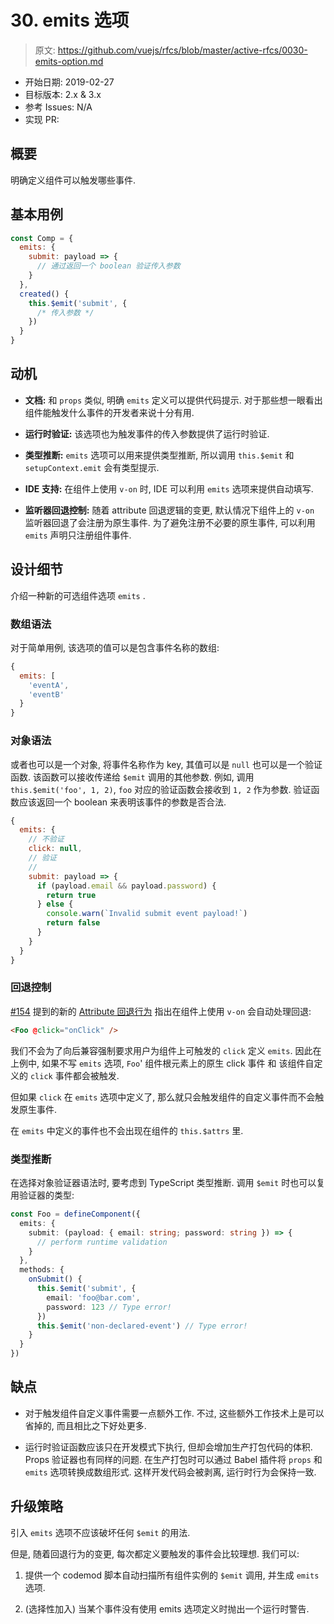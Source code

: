 # 30. emits 选项

> 原文: <https://github.com/vuejs/rfcs/blob/master/active-rfcs/0030-emits-option.md>

- 开始日期: 2019-02-27
- 目标版本: 2.x & 3.x
- 参考 Issues: N/A
- 实现 PR:

## 概要

明确定义组件可以触发哪些事件.

## 基本用例

```javascript
const Comp = {
  emits: {
    submit: payload => {
      // 通过返回一个 boolean 验证传入参数
    }
  },
  created() {
    this.$emit('submit', {
      /* 传入参数 */
    })
  }
}
```

## 动机

- **文档:** 和 `props` 类似, 明确 `emits` 定义可以提供代码提示. 对于那些想一眼看出组件能触发什么事件的开发者来说十分有用.

- **运行时验证:** 该选项也为触发事件的传入参数提供了运行时验证.

- **类型推断:** `emits` 选项可以用来提供类型推断, 所以调用 `this.$emit` 和 `setupContext.emit` 会有类型提示.

- **IDE 支持:** 在组件上使用 `v-on` 时, IDE 可以利用 `emits` 选项来提供自动填写.

- **监听器回退控制:** 随着 attribute 回退逻辑的变更, 默认情况下组件上的 `v-on` 监听器回退了会注册为原生事件. 为了避免注册不必要的原生事件, 可以利用 `emits` 声明只注册组件事件.

## 设计细节

介绍一种新的可选组件选项 `emits` .

### 数组语法

对于简单用例, 该选项的值可以是包含事件名称的数组:

```javascript
{
  emits: [
    'eventA',
    'eventB'
  }
}
```

### 对象语法

或者也可以是一个对象, 将事件名称作为 key, 其值可以是 `null` 也可以是一个验证函数. 该函数可以接收传递给 `$emit` 调用的其他参数. 例如, 调用 `this.$emit('foo', 1, 2)`, `foo` 对应的验证函数会接收到 `1, 2` 作为参数. 验证函数应该返回一个 boolean 来表明该事件的参数是否合法.

```javascript
{
  emits: {
    // 不验证
    click: null,
    // 验证
    //
    submit: payload => {
      if (payload.email && payload.password) {
        return true
      } else {
        console.warn(`Invalid submit event payload!`)
        return false
      }
    }
  }
}
```

### 回退控制

[#154](https://github.com/vuejs/rfcs/pull/154) 提到的新的 [Attribute 回退行为](https://github.com/vuejs/rfcs/blob/amend-optional-props/active-rfcs/0000-attr-fallthrough.md) 指出在组件上使用 `v-on` 会自动处理回退:

```html
<Foo @click="onClick" />
```

我们不会为了向后兼容强制要求用户为组件上可触发的 `click` 定义 `emits`. 因此在上例中, 如果不写 `emits` 选项, `Foo`' 组件根元素上的原生 click 事件 和 该组件自定义的 `click` 事件都会被触发.

但如果 `click` 在 `emits` 选项中定义了, 那么就只会触发组件的自定义事件而不会触发原生事件.

在 `emits` 中定义的事件也不会出现在组件的 `this.$attrs` 里.

### 类型推断

在选择对象验证器语法时, 要考虑到 TypeScript 类型推断. 调用 `$emit` 时也可以复用验证器的类型:

```ts
const Foo = defineComponent({
  emits: {
    submit: (payload: { email: string; password: string }) => {
      // perform runtime validation
    }
  },
  methods: {
    onSubmit() {
      this.$emit('submit', {
        email: 'foo@bar.com',
        password: 123 // Type error!
      })
      this.$emit('non-declared-event') // Type error!
    }
  }
})
```

## 缺点

- 对于触发组件自定义事件需要一点额外工作. 不过, 这些额外工作技术上是可以省掉的, 而且相比之下好处更多.

- 运行时验证函数应该只在开发模式下执行, 但却会增加生产打包代码的体积. Props 验证器也有同样的问题. 在生产打包时可以通过 Babel 插件将 `props` 和 `emits` 选项转换成数组形式. 这样开发代码会被剥离, 运行时行为会保持一致.

## 升级策略

引入 `emits` 选项不应该破坏任何 `$emit` 的用法.

但是, 随着回退行为的变更, 每次都定义要触发的事件会比较理想. 我们可以:

1. 提供一个 codemod 脚本自动扫描所有组件实例的 `$emit` 调用, 并生成 `emits` 选项.

2. (选择性加入) 当某个事件没有使用 emits 选项定义时抛出一个运行时警告.